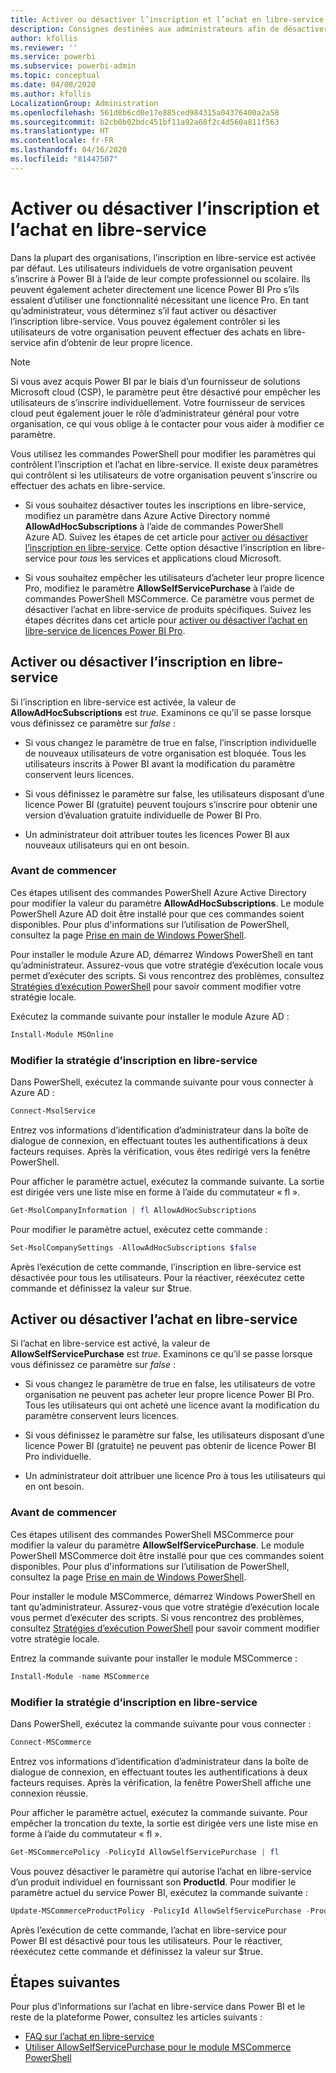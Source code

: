 ```yaml
---
title: Activer ou désactiver l’inscription et l’achat en libre-service
description: Consignes destinées aux administrateurs afin de désactiver la possibilité pour les utilisateurs de s’inscrire à Power BI et d’acheter une licence.
author: kfollis
ms.reviewer: ''
ms.service: powerbi
ms.subservice: powerbi-admin
ms.topic: conceptual
ms.date: 04/08/2020
ms.author: kfollis
LocalizationGroup: Administration
ms.openlocfilehash: 561d8b6cd0e17e885ced984315a04376400a2a58
ms.sourcegitcommit: b2cb0b02bdc451bf11a92a68f2c4d560a811f563
ms.translationtype: HT
ms.contentlocale: fr-FR
ms.lasthandoff: 04/16/2020
ms.locfileid: "81447507"
---
```

# <a name="enable-or-disable-self-service-sign-up-and-purchasing"></a>Activer ou désactiver l’inscription et l’achat en libre-service

Dans la plupart des organisations, l’inscription en libre-service est activée par défaut. Les utilisateurs individuels de votre organisation peuvent s’inscrire à Power BI à l’aide de leur compte professionnel ou scolaire. Ils peuvent également acheter directement une licence Power BI Pro s’ils essaient d’utiliser une fonctionnalité nécessitant une licence Pro. En tant qu’administrateur, vous déterminez s’il faut activer ou désactiver l’inscription libre-service. Vous pouvez également contrôler si les utilisateurs de votre organisation peuvent effectuer des achats en libre-service afin d’obtenir de leur propre licence.

> [!NOTE]
>Si vous avez acquis Power BI par le biais d’un fournisseur de solutions Microsoft cloud (CSP), le paramètre peut être désactivé pour empêcher les utilisateurs de s’inscrire individuellement. Votre fournisseur de services cloud peut également jouer le rôle d’administrateur général pour votre organisation, ce qui vous oblige à le contacter pour vous aider à modifier ce paramètre.
>
>

Vous utilisez les commandes PowerShell pour modifier les paramètres qui contrôlent l’inscription et l’achat en libre-service. Il existe deux paramètres qui contrôlent si les utilisateurs de votre organisation peuvent s’inscrire ou effectuer des achats en libre-service.

- Si vous souhaitez désactiver toutes les inscriptions en libre-service, modifiez un paramètre dans Azure Active Directory nommé **AllowAdHocSubscriptions** à l’aide de commandes PowerShell Azure AD. Suivez les étapes de cet article pour [activer ou désactiver l’inscription en libre-service](#enable-or-disable-self-service-signup). Cette option désactive l’inscription en libre-service pour *tous* les services et applications cloud Microsoft.

- Si vous souhaitez empêcher les utilisateurs d’acheter leur propre licence Pro, modifiez le paramètre **AllowSelfServicePurchase** à l’aide de commandes PowerShell MSCommerce. Ce paramètre vous permet de désactiver l’achat en libre-service de produits spécifiques. Suivez les étapes décrites dans cet article pour [activer ou désactiver l’achat en libre-service de licences Power BI Pro](#enable-or-disable-self-service-purchase).

## <a name="enable-or-disable-self-service-signup"></a>Activer ou désactiver l’inscription en libre-service

Si l’inscription en libre-service est activée, la valeur de **AllowAdHocSubscriptions** est *true*. Examinons ce qu’il se passe lorsque vous définissez ce paramètre sur *false* :

- Si vous changez le paramètre de true en false, l’inscription individuelle de nouveaux utilisateurs de votre organisation est bloquée. Tous les utilisateurs inscrits à Power BI avant la modification du paramètre conservent leurs licences.

- Si vous définissez le paramètre sur false, les utilisateurs disposant d’une licence Power BI (gratuite) peuvent toujours s’inscrire pour obtenir une version d’évaluation gratuite individuelle de Power BI Pro.

- Un administrateur doit attribuer toutes les licences Power BI aux nouveaux utilisateurs qui en ont besoin.

### <a name="before-you-begin"></a>Avant de commencer

Ces étapes utilisent des commandes PowerShell Azure Active Directory pour modifier la valeur du paramètre **AllowAdHocSubscriptions**. Le module PowerShell Azure AD doit être installé pour que ces commandes soient disponibles. Pour plus d'informations sur l’utilisation de PowerShell, consultez la page [Prise en main de Windows PowerShell](https://docs.microsoft.com/powershell/scripting/getting-started/getting-started-with-windows-powershell?view=powershell-7).

Pour installer le module Azure AD, démarrez Windows PowerShell en tant qu’administrateur. Assurez-vous que votre stratégie d’exécution locale vous permet d’exécuter des scripts. Si vous rencontrez des problèmes, consultez [Stratégies d’exécution PowerShell](https://docs.microsoft.com/powershell/module/microsoft.powershell.core/about/about_execution_policies?view=powershell-7#powershell-execution-policies) pour savoir comment modifier votre stratégie locale.

Exécutez la commande suivante pour installer le module Azure AD :

```powershell
Install-Module MSOnline
```

### <a name="change-the-self-service-signup-policy"></a>Modifier la stratégie d’inscription en libre-service

Dans PowerShell, exécutez la commande suivante pour vous connecter à Azure AD :

```powershell
Connect-MsolService
```

Entrez vos informations d’identification d’administrateur dans la boîte de dialogue de connexion, en effectuant toutes les authentifications à deux facteurs requises. Après la vérification, vous êtes redirigé vers la fenêtre PowerShell.

Pour afficher le paramètre actuel, exécutez la commande suivante. La sortie est dirigée vers une liste mise en forme à l’aide du commutateur « fl ».

```powershell
Get-MsolCompanyInformation | fl AllowAdHocSubscriptions
```

Pour modifier le paramètre actuel, exécutez cette commande :

```powershell
Set-MsolCompanySettings -AllowAdHocSubscriptions $false
```

Après l’exécution de cette commande, l’inscription en libre-service est désactivée pour tous les utilisateurs. Pour la réactiver, réexécutez cette commande et définissez la valeur sur $true.

## <a name="enable-or-disable-self-service-purchase"></a>Activer ou désactiver l’achat en libre-service

Si l’achat en libre-service est activé, la valeur de **AllowSelfServicePurchase** est *true*. Examinons ce qu’il se passe lorsque vous définissez ce paramètre sur *false* :

- Si vous changez le paramètre de true en false, les utilisateurs de votre organisation ne peuvent pas acheter leur propre licence Power BI Pro. Tous les utilisateurs qui ont acheté une licence avant la modification du paramètre conservent leurs licences.

- Si vous définissez le paramètre sur false, les utilisateurs disposant d’une licence Power BI (gratuite) ne peuvent pas obtenir de licence Power BI Pro individuelle. 

- Un administrateur doit attribuer une licence Pro à tous les utilisateurs qui en ont besoin.

### <a name="before-you-begin"></a>Avant de commencer

Ces étapes utilisent des commandes PowerShell MSCommerce pour modifier la valeur du paramètre **AllowSelfServicePurchase**. Le module PowerShell MSCommerce doit être installé pour que ces commandes soient disponibles. Pour plus d'informations sur l’utilisation de PowerShell, consultez la page [Prise en main de Windows PowerShell](https://docs.microsoft.com/powershell/scripting/getting-started/getting-started-with-windows-powershell?view=powershell-7).

Pour installer le module MSCommerce, démarrez Windows PowerShell en tant qu’administrateur. Assurez-vous que votre stratégie d’exécution locale vous permet d’exécuter des scripts. Si vous rencontrez des problèmes, consultez [Stratégies d’exécution PowerShell](https://docs.microsoft.com/powershell/module/microsoft.powershell.core/about/about_execution_policies?view=powershell-7#powershell-execution-policies) pour savoir comment modifier votre stratégie locale.

Entrez la commande suivante pour installer le module MSCommerce :

```powershell
Install-Module -name MSCommerce
```

### <a name="change-the-self-service-signup-policy"></a>Modifier la stratégie d’inscription en libre-service

Dans PowerShell, exécutez la commande suivante pour vous connecter :

```powershell
Connect-MSCommerce
```

Entrez vos informations d’identification d’administrateur dans la boîte de dialogue de connexion, en effectuant toutes les authentifications à deux facteurs requises. Après la vérification, la fenêtre PowerShell affiche une connexion réussie.

Pour afficher le paramètre actuel, exécutez la commande suivante. Pour empêcher la troncation du texte, la sortie est dirigée vers une liste mise en forme à l’aide du commutateur « fl ».

```powershell
Get-MSCommercePolicy -PolicyId AllowSelfServicePurchase | fl
```

Vous pouvez désactiver le paramètre qui autorise l’achat en libre-service d’un produit individuel en fournissant son **ProductId**. Pour modifier le paramètre actuel du service Power BI, exécutez la commande suivante :

```powershell
Update-MSCommerceProductPolicy -PolicyId AllowSelfServicePurchase -ProductId CFQ7TTC0L3PB -Enabled $False
```

Après l’exécution de cette commande, l’achat en libre-service pour Power BI est désactivé pour tous les utilisateurs. Pour le réactiver, réexécutez cette commande et définissez la valeur sur $true.

## <a name="next-steps"></a>Étapes suivantes

Pour plus d’informations sur l’achat en libre-service dans Power BI et le reste de la plateforme Power, consultez les articles suivants :

- [FAQ sur l’achat en libre-service](https://docs.microsoft.com/microsoft-365/commerce/subscriptions/self-service-purchase-faq?view=o365-worldwide#admin-capabilities)
- [Utiliser AllowSelfServicePurchase pour le module MSCommerce PowerShell](https://docs.microsoft.com/microsoft-365/commerce/subscriptions/allowselfservicepurchase-powershell?view=o365-worldwide)
